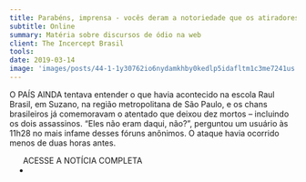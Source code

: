 ```yaml
---
title: Parabéns, imprensa - vocês deram a notoriedade que os atiradores de Suzano queriam
subtitle: Online
summary: Matéria sobre discursos de ódio na web
client: The Incercept Brasil
tools: 
date: 2019-03-14
image: 'images/posts/44-1-1y30762io6nydamkhby0kedlp5idafltm1c3me7241us.png'
---
```


O PAÍS AINDA tentava entender o que havia acontecido na escola Raul Brasil, em Suzano, na região metropolitana de São Paulo, e os chans brasileiros já comemoravam o atentado que deixou dez mortos – incluindo os dois assassinos. “Eles não eram daqui, não?”, perguntou um usuário às 11h28 no mais infame desses fóruns anônimos. O ataque havia ocorrido menos de duas horas antes.

<div class="post__share"><ul class="share__list list-reset">ACESSE A NOTÍCIA COMPLETA<li class="share__item" style="margin-left: 10px"><a class="share__link share__facebook" style="background: #fa5657" href="https://theintercept.com/2019/03/14/massacre-suzano-imprensa/" 
onclick=window.open(this.href, 'pop-up', 'left=20,top=20,width=500,height=500,toolbar=1,resizable=0'); return false;" title="Link" rel="nofollow"><i class="fa-solid fa-link"></i></a></li></ul></div>
<!-- <div class="gallery-box"><div class="gallery"><img src="/clipping/images/example-1.jpg" loading="lazy" alt="Project"><img src="/clipping/images/example-2.jpg" loading="lazy" alt="Project"></div><em>Gallery / <a href="https://www.freepik.com/" target="_blank">Freepic</a></em></div> -->